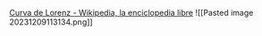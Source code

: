[Curva de Lorenz - Wikipedia, la enciclopedia libre](https://es.wikipedia.org/wiki/Curva_de_Lorenz)
![[Pasted image 20231209113134.png]]